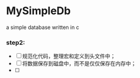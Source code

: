# MySimpleDb
a simple database written in c

### step2: 
- [ ] 规范化代码，整理宏和定义到头文件中；
- [ ] 将数据保存到磁盘中，而不是仅仅保存在内存中；
- [ ] 